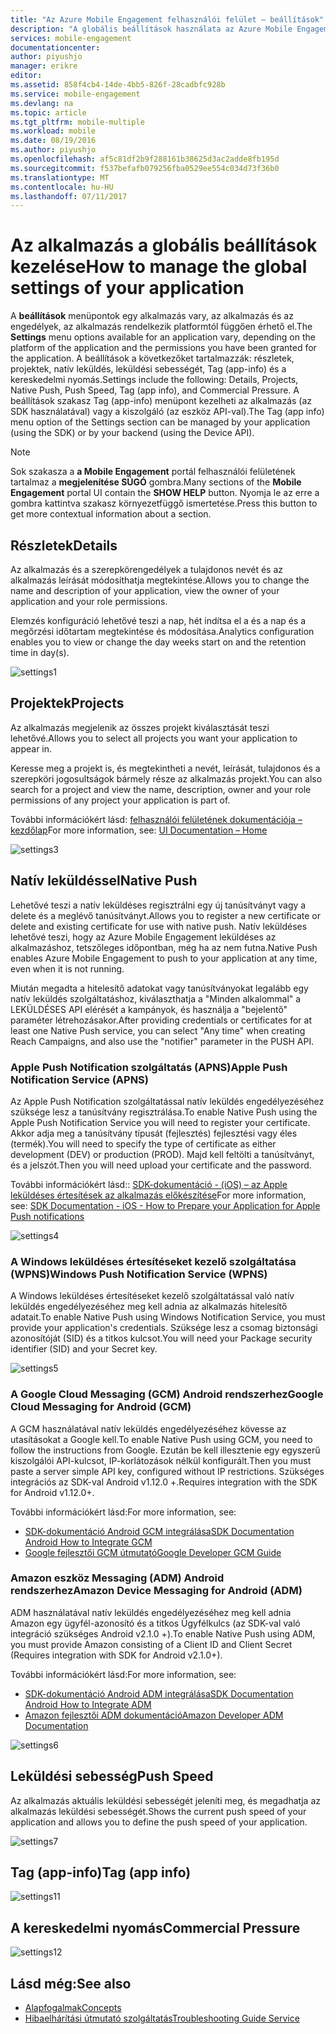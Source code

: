 ```yaml
---
title: "Az Azure Mobile Engagement felhasználói felület – beállítások"
description: "A globális beállítások használata az Azure Mobile Engagement az alkalmazás kezelése"
services: mobile-engagement
documentationcenter: 
author: piyushjo
manager: erikre
editor: 
ms.assetid: 858f4cb4-14de-4bb5-826f-28cadbfc928b
ms.service: mobile-engagement
ms.devlang: na
ms.topic: article
ms.tgt_pltfrm: mobile-multiple
ms.workload: mobile
ms.date: 08/19/2016
ms.author: piyushjo
ms.openlocfilehash: af5c81df2b9f288161b38625d3ac2adde8fb195d
ms.sourcegitcommit: f537befafb079256fba0529ee554c034d73f36b0
ms.translationtype: MT
ms.contentlocale: hu-HU
ms.lasthandoff: 07/11/2017
---
```

# <a name="how-to-manage-the-global-settings-of-your-application"></a><span data-ttu-id="31c8d-103">Az alkalmazás a globális beállítások kezelése</span><span class="sxs-lookup"><span data-stu-id="31c8d-103">How to manage the global settings of your application</span></span>
<span data-ttu-id="31c8d-104">A **beállítások** menüpontok egy alkalmazás vary, az alkalmazás és az engedélyek, az alkalmazás rendelkezik platformtól függően érhető el.</span><span class="sxs-lookup"><span data-stu-id="31c8d-104">The **Settings** menu options available for an application vary, depending on the platform of the application and the permissions you have been granted for the application.</span></span> <span data-ttu-id="31c8d-105">A beállítások a következőket tartalmazzák: részletek, projektek, natív leküldés, leküldési sebességét, Tag (app-info) és a kereskedelmi nyomás.</span><span class="sxs-lookup"><span data-stu-id="31c8d-105">Settings include the following: Details, Projects, Native Push, Push Speed, Tag (app info), and Commercial Pressure.</span></span> <span data-ttu-id="31c8d-106">A beállítások szakasz Tag (app-info) menüpont kezelheti az alkalmazás (az SDK használatával) vagy a kiszolgáló (az eszköz API-val).</span><span class="sxs-lookup"><span data-stu-id="31c8d-106">The Tag (app info) menu option of the Settings section can be managed by your application (using the SDK) or by your backend (using the Device API).</span></span> 

> [!NOTE]
> <span data-ttu-id="31c8d-107">Sok szakasza a **a Mobile Engagement** portál felhasználói felületének tartalmaz a **megjelenítése SÚGÓ** gombra.</span><span class="sxs-lookup"><span data-stu-id="31c8d-107">Many sections of the **Mobile Engagement** portal UI contain the **SHOW HELP** button.</span></span> <span data-ttu-id="31c8d-108">Nyomja le az erre a gombra kattintva szakasz környezetfüggő ismertetése.</span><span class="sxs-lookup"><span data-stu-id="31c8d-108">Press this button to get more contextual information about a section.</span></span>
> 
> 

## <a name="details"></a><span data-ttu-id="31c8d-109">Részletek</span><span class="sxs-lookup"><span data-stu-id="31c8d-109">Details</span></span>
<span data-ttu-id="31c8d-110">Az alkalmazás és a szerepkörengedélyek a tulajdonos nevét és az alkalmazás leírását módosíthatja megtekintése.</span><span class="sxs-lookup"><span data-stu-id="31c8d-110">Allows you to change the name and description of your application, view the owner of your application and your role permissions.</span></span> 

<span data-ttu-id="31c8d-111">Elemzés konfiguráció lehetővé teszi a nap, hét indítsa el a és a nap és a megőrzési időtartam megtekintése és módosítása.</span><span class="sxs-lookup"><span data-stu-id="31c8d-111">Analytics configuration enables  you to view or change the day weeks start on and the retention time in day(s).</span></span>

  ![settings1][46]

## <a name="projects"></a><span data-ttu-id="31c8d-113">Projektek</span><span class="sxs-lookup"><span data-stu-id="31c8d-113">Projects</span></span>
<span data-ttu-id="31c8d-114">Az alkalmazás megjelenik az összes projekt kiválasztását teszi lehetővé.</span><span class="sxs-lookup"><span data-stu-id="31c8d-114">Allows you to select all projects you want your application to appear in.</span></span> 

<span data-ttu-id="31c8d-115">Keresse meg a projekt is, és megtekintheti a nevét, leírását, tulajdonos és a szerepköri jogosultságok bármely része az alkalmazás projekt.</span><span class="sxs-lookup"><span data-stu-id="31c8d-115">You can also search for a project and view the name, description, owner and your role permissions of any project your application is part of.</span></span>

<span data-ttu-id="31c8d-116">További információkért lásd: [felhasználói felületének dokumentációja – kezdőlap][Link 13]</span><span class="sxs-lookup"><span data-stu-id="31c8d-116">For more information, see: [UI Documentation – Home][Link 13]</span></span>

  ![settings3][48]

## <a name="native-push"></a><span data-ttu-id="31c8d-118">Natív leküldéssel</span><span class="sxs-lookup"><span data-stu-id="31c8d-118">Native Push</span></span>
<span data-ttu-id="31c8d-119">Lehetővé teszi a natív leküldéses regisztrálni egy új tanúsítványt vagy a delete és a meglévő tanúsítványt.</span><span class="sxs-lookup"><span data-stu-id="31c8d-119">Allows you to register a new certificate or delete and existing certificate for use with native push.</span></span> <span data-ttu-id="31c8d-120">Natív leküldéses lehetővé teszi, hogy az Azure Mobile Engagement leküldéses az alkalmazáshoz, tetszőleges időpontban, még ha az nem futna.</span><span class="sxs-lookup"><span data-stu-id="31c8d-120">Native Push enables Azure Mobile Engagement to push to your application at any time, even when it is not running.</span></span> 

<span data-ttu-id="31c8d-121">Miután megadta a hitelesítő adatokat vagy tanúsítványokat legalább egy natív leküldés szolgáltatáshoz, kiválaszthatja a "Minden alkalommal" a LEKÜLDÉSES API elérését a kampányok, és használja a "bejelentő" paraméter létrehozásakor.</span><span class="sxs-lookup"><span data-stu-id="31c8d-121">After providing credentials or certificates for at least one Native Push service, you can select "Any time" when creating Reach Campaigns, and also use the "notifier" parameter in the PUSH API.</span></span>

### <a name="apple-push-notification-service-apns"></a><span data-ttu-id="31c8d-122">Apple Push Notification szolgáltatás (APNS)</span><span class="sxs-lookup"><span data-stu-id="31c8d-122">Apple Push Notification Service (APNS)</span></span>
<span data-ttu-id="31c8d-123">Az Apple Push Notification szolgáltatással natív leküldés engedélyezéséhez szüksége lesz a tanúsítvány regisztrálása.</span><span class="sxs-lookup"><span data-stu-id="31c8d-123">To enable Native Push using the Apple Push Notification Service you will need to register your certificate.</span></span> <span data-ttu-id="31c8d-124">Akkor adja meg a tanúsítvány típusát (fejlesztés) fejlesztési vagy éles (termék).</span><span class="sxs-lookup"><span data-stu-id="31c8d-124">You will need to specify the type of certificate as either development (DEV) or production (PROD).</span></span> <span data-ttu-id="31c8d-125">Majd kell feltölti a tanúsítványt, és a jelszót.</span><span class="sxs-lookup"><span data-stu-id="31c8d-125">Then you will need upload your certificate and the password.</span></span>

<span data-ttu-id="31c8d-126">További információkért lásd:: [SDK-dokumentáció - (iOS) – az Apple leküldéses értesítések az alkalmazás előkészítése][Link 5]</span><span class="sxs-lookup"><span data-stu-id="31c8d-126">For more information, see: [SDK Documentation - iOS - How to Prepare your Application for Apple Push notifications][Link 5]</span></span>

![settings4][49]

### <a name="windows-push-notification-service-wpns"></a><span data-ttu-id="31c8d-128">A Windows leküldéses értesítéseket kezelő szolgáltatása (WPNS)</span><span class="sxs-lookup"><span data-stu-id="31c8d-128">Windows Push Notification Service (WPNS)</span></span>
<span data-ttu-id="31c8d-129">A Windows leküldéses értesítéseket kezelő szolgáltatással való natív leküldés engedélyezéséhez meg kell adnia az alkalmazás hitelesítő adatait.</span><span class="sxs-lookup"><span data-stu-id="31c8d-129">To enable Native Push using Windows Notification Service, you must provide your application's credentials.</span></span> <span data-ttu-id="31c8d-130">Szüksége lesz a csomag biztonsági azonosítóját (SID) és a titkos kulcsot.</span><span class="sxs-lookup"><span data-stu-id="31c8d-130">You will need your Package security identifier (SID) and your Secret key.</span></span>

![settings5][50]

### <a name="google-cloud-messaging-for-android-gcm"></a><span data-ttu-id="31c8d-132">A Google Cloud Messaging (GCM) Android rendszerhez</span><span class="sxs-lookup"><span data-stu-id="31c8d-132">Google Cloud Messaging for Android (GCM)</span></span>
<span data-ttu-id="31c8d-133">A GCM használatával natív leküldés engedélyezéséhez kövesse az utasításokat a Google kell.</span><span class="sxs-lookup"><span data-stu-id="31c8d-133">To enable Native Push using GCM, you need to follow the instructions from Google.</span></span> <span data-ttu-id="31c8d-134">Ezután be kell illesztenie egy egyszerű kiszolgálói API-kulcsot, IP-korlátozások nélkül konfigurált.</span><span class="sxs-lookup"><span data-stu-id="31c8d-134">Then you must paste a server simple API key, configured without IP restrictions.</span></span> <span data-ttu-id="31c8d-135">Szükséges integrációs az SDK-val Android v1.12.0 +.</span><span class="sxs-lookup"><span data-stu-id="31c8d-135">Requires integration with the SDK for Android v1.12.0+.</span></span>

<span data-ttu-id="31c8d-136">További információkért lásd:</span><span class="sxs-lookup"><span data-stu-id="31c8d-136">For more information, see:</span></span> 

* <span data-ttu-id="31c8d-137">[SDK-dokumentáció Android GCM integrálása][Link 5]</span><span class="sxs-lookup"><span data-stu-id="31c8d-137">[SDK Documentation Android How to Integrate GCM][Link 5]</span></span>
* [<span data-ttu-id="31c8d-138">Google fejlesztői GCM útmutató</span><span class="sxs-lookup"><span data-stu-id="31c8d-138">Google Developer GCM Guide</span></span>](http://developer.android.com/guide/google/gcm/gs.html)

### <a name="amazon-device-messaging-for-android-adm"></a><span data-ttu-id="31c8d-139">Amazon eszköz Messaging (ADM) Android rendszerhez</span><span class="sxs-lookup"><span data-stu-id="31c8d-139">Amazon Device Messaging for Android (ADM)</span></span>
<span data-ttu-id="31c8d-140">ADM használatával natív leküldés engedélyezéséhez meg kell adnia Amazon <OAuth credentials> egy ügyfél-azonosító és a titkos Ügyfélkulcs (az SDK-val való integráció szükséges Android v2.1.0 +).</span><span class="sxs-lookup"><span data-stu-id="31c8d-140">To enable Native Push using ADM, you must provide Amazon <OAuth credentials> consisting of a Client ID and Client Secret (Requires integration with SDK for Android v2.1.0+).</span></span>

<span data-ttu-id="31c8d-141">További információkért lásd:</span><span class="sxs-lookup"><span data-stu-id="31c8d-141">For more information, see:</span></span> 

* <span data-ttu-id="31c8d-142">[SDK-dokumentáció Android ADM integrálása][Link 5]</span><span class="sxs-lookup"><span data-stu-id="31c8d-142">[SDK Documentation Android How to Integrate ADM][Link 5]</span></span>
* [<span data-ttu-id="31c8d-143">Amazon fejlesztői ADM dokumentáció</span><span class="sxs-lookup"><span data-stu-id="31c8d-143">Amazon Developer ADM Documentation</span></span>](https://developer.amazon.com/sdk/adm/credentials.html#Getting)

![settings6][51]

## <a name="push-speed"></a><span data-ttu-id="31c8d-145">Leküldési sebesség</span><span class="sxs-lookup"><span data-stu-id="31c8d-145">Push Speed</span></span>
<span data-ttu-id="31c8d-146">Az alkalmazás aktuális leküldési sebességét jeleníti meg, és megadhatja az alkalmazás leküldési sebességét.</span><span class="sxs-lookup"><span data-stu-id="31c8d-146">Shows the current push speed of your application and allows you to define the push speed of your application.</span></span>

  ![settings7][52]

## <a name="tag-app-info"></a><span data-ttu-id="31c8d-148">Tag (app-info)</span><span class="sxs-lookup"><span data-stu-id="31c8d-148">Tag (app info)</span></span>
![settings11][56]

## <a name="commercial-pressure"></a><span data-ttu-id="31c8d-150">A kereskedelmi nyomás</span><span class="sxs-lookup"><span data-stu-id="31c8d-150">Commercial Pressure</span></span>
![settings12][57]

## <a name="see-also"></a><span data-ttu-id="31c8d-152">Lásd még:</span><span class="sxs-lookup"><span data-stu-id="31c8d-152">See also</span></span>
* <span data-ttu-id="31c8d-153">[Alapfogalmak][Link 6]</span><span class="sxs-lookup"><span data-stu-id="31c8d-153">[Concepts][Link 6]</span></span>
* <span data-ttu-id="31c8d-154">[Hibaelhárítási útmutató szolgáltatás][Link 24]</span><span class="sxs-lookup"><span data-stu-id="31c8d-154">[Troubleshooting Guide Service][Link 24]</span></span>

<!--Image references-->
[1]: ./media/mobile-engagement-user-interface-navigation/navigation1.png
[2]: ./media/mobile-engagement-user-interface-home/home1.png
[3]: ./media/mobile-engagement-user-interface-home/home2.png
[4]: ./media/mobile-engagement-user-interface-home/home3.png
[5]: ./media/mobile-engagement-user-interface-home/home4.png
[6]: ./media/mobile-engagement-user-interface-home/home5.png
[7]: ./media/mobile-engagement-user-interface-my-account/myaccount1.png
[8]: ./media/mobile-engagement-user-interface-my-account/myaccount2.png
[9]: ./media/mobile-engagement-user-interface-my-account/myaccount3.png
[10]: ./media/mobile-engagement-user-interface-analytics/analytics1.png
[11]: ./media/mobile-engagement-user-interface-analytics/analytics2.png
[12]: ./media/mobile-engagement-user-interface-analytics/analytics3.png
[13]: ./media/mobile-engagement-user-interface-analytics/analytics4.png
[14]: ./media/mobile-engagement-user-interface-monitor/monitor1.png
[15]: ./media/mobile-engagement-user-interface-monitor/monitor2.png
[16]: ./media/mobile-engagement-user-interface-monitor/monitor3.png
[17]: ./media/mobile-engagement-user-interface-monitor/monitor4.png
[18]: ./media/mobile-engagement-user-interface-reach/reach1.png
[19]: ./media/mobile-engagement-user-interface-reach/reach2.png
[20]: ./media/mobile-engagement-user-interface-reach-campaign/Reach-Campaign1.png
[21]: ./media/mobile-engagement-user-interface-reach-campaign/Reach-Campaign2.png
[22]: ./media/mobile-engagement-user-interface-reach-campaign/Reach-Campaign3.png
[23]: ./media/mobile-engagement-user-interface-reach-campaign/Reach-Campaign4.png
[24]: ./media/mobile-engagement-user-interface-reach-campaign/Reach-Campaign5.png
[25]: ./media/mobile-engagement-user-interface-reach-campaign/Reach-Campaign6.png
[26]: ./media/mobile-engagement-user-interface-reach-campaign/Reach-Campaign7.png
[27]: ./media/mobile-engagement-user-interface-reach-campaign/Reach-Campaign8.png
[28]: ./media/mobile-engagement-user-interface-reach-campaign/Reach-Campaign9.png
[29]: ./media/mobile-engagement-user-interface-reach-criterion/Reach-Criterion1.png
[30]: ./media/mobile-engagement-user-interface-reach-content/Reach-Content1.png
[31]: ./media/mobile-engagement-user-interface-reach-content/Reach-Content2.png
[32]: ./media/mobile-engagement-user-interface-reach-content/Reach-Content3.png
[33]: ./media/mobile-engagement-user-interface-reach-content/Reach-Content4.png
[34]: ./media/mobile-engagement-user-interface-dashboard/dashboard1.png
[35]: ./media/mobile-engagement-user-interface-segments/segments1.png
[36]: ./media/mobile-engagement-user-interface-segments/segments2.png
[37]: ./media/mobile-engagement-user-interface-segments/segments3.png
[38]: ./media/mobile-engagement-user-interface-segments/segments4.png
[39]: ./media/mobile-engagement-user-interface-segments/segments5.png
[40]: ./media/mobile-engagement-user-interface-segments/segments6.png
[41]: ./media/mobile-engagement-user-interface-segments/segments7.png
[42]: ./media/mobile-engagement-user-interface-segments/segments8.png
[43]: ./media/mobile-engagement-user-interface-segments/segments9.png
[44]: ./media/mobile-engagement-user-interface-segments/segments10.png
[45]: ./media/mobile-engagement-user-interface-segments/segments11.png
[46]: ./media/mobile-engagement-user-interface-settings/settings1.png
[47]: ./media/mobile-engagement-user-interface-settings/settings2.png
[48]: ./media/mobile-engagement-user-interface-settings/settings3.png
[49]: ./media/mobile-engagement-user-interface-settings/settings4.png
[50]: ./media/mobile-engagement-user-interface-settings/settings5.png
[51]: ./media/mobile-engagement-user-interface-settings/settings6.png
[52]: ./media/mobile-engagement-user-interface-settings/settings7.png
[53]: ./media/mobile-engagement-user-interface-settings/settings8.png
[54]: ./media/mobile-engagement-user-interface-settings/settings9.png
[55]: ./media/mobile-engagement-user-interface-settings/settings10.png
[56]: ./media/mobile-engagement-user-interface-settings/settings11.png
[57]: ./media/mobile-engagement-user-interface-settings/settings12.png
[58]: ./media/mobile-engagement-user-interface-settings/settings13.png

<!--Link references-->
[Link 1]: mobile-engagement-user-interface.md
[Link 2]: mobile-engagement-troubleshooting-guide.md
[Link 3]: mobile-engagement-how-tos.md
[Link 4]: http://go.microsoft.com/fwlink/?LinkID=525553
[Link 5]: http://go.microsoft.com/fwlink/?LinkID=525554
[Link 6]: http://go.microsoft.com/fwlink/?LinkId=525555
[Link 7]: https://account.windowsazure.com/PreviewFeatures
[Link 8]: https://social.msdn.microsoft.com/Forums/azure/home?forum=azuremobileengagement
[Link 9]: http://azure.microsoft.com/services/mobile-engagement/
[Link 10]: http://azure.microsoft.com/documentation/services/mobile-engagement/
[Link 11]: http://azure.microsoft.com/pricing/details/mobile-engagement/
[Link 12]: mobile-engagement-user-interface-navigation.md
[Link 13]: mobile-engagement-user-interface-home.md
[Link 14]: mobile-engagement-user-interface-my-account.md
[Link 15]: mobile-engagement-user-interface-analytics.md
[Link 16]: mobile-engagement-user-interface-monitor.md
[Link 17]: mobile-engagement-user-interface-reach.md
[Link 18]: mobile-engagement-user-interface-segments.md
[Link 19]: mobile-engagement-user-interface-dashboard.md
[Link 20]: mobile-engagement-user-interface-settings.md
[Link 21]: mobile-engagement-troubleshooting-guide-analytics.md
[Link 22]: mobile-engagement-troubleshooting-guide-apis.md
[Link 23]: mobile-engagement-troubleshooting-guide-push-reach.md
[Link 24]: mobile-engagement-troubleshooting-guide-service.md
[Link 25]: mobile-engagement-troubleshooting-guide-sdk.md
[Link 26]: mobile-engagement-troubleshooting-guide-sr-info.md
[Link 27]: ../mobile-engagement-how-tos-first-push.md
[Link 28]: ../mobile-engagement-how-tos-test-campaign.md
[Link 29]: ../mobile-engagement-how-tos-personalize-push.md
[Link 30]: ../mobile-engagement-how-tos-differentiate-push.md
[Link 31]: ../mobile-engagement-how-tos-schedule-campaign.md
[Link 32]: ../mobile-engagement-how-tos-text-view.md
[Link 33]: ../mobile-engagement-how-tos-web-view.md

